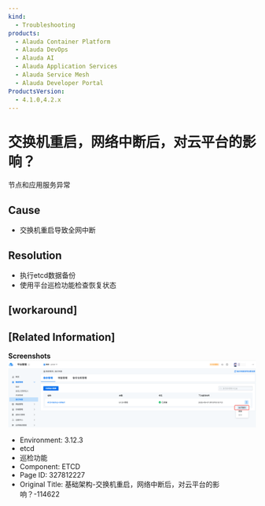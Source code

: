 ```yaml
---
kind:
  - Troubleshooting
products:
  - Alauda Container Platform
  - Alauda DevOps
  - Alauda AI
  - Alauda Application Services
  - Alauda Service Mesh
  - Alauda Developer Portal
ProductsVersion:
  - 4.1.0,4.2.x
---
```

<!-- A type of document that involves encountering a fault, diagnosing it, performing root cause analysis, and providing solutions. -->

# 交换机重启，网络中断后，对云平台的影响？

节点和应用服务异常

## Cause
- 交换机重启导致全网中断

## Resolution
- 执行etcd数据备份
- 使用平台巡检功能检查恢复状态

## [workaround]

## [Related Information]
**Screenshots**
![](assets/ji-chu-jia-gou-jiao-huan-ji-zhong-qi-wang-luo-zhong-duan-hou-dui-yun-ping-tai-de/mceclip4_1754561692175_5jqog.png)
- Environment: 3.12.3
- etcd
- 巡检功能
- Component: ETCD
- Page ID: 327812227
- Original Title: 基础架构-交换机重启，网络中断后，对云平台的影响？-114622
